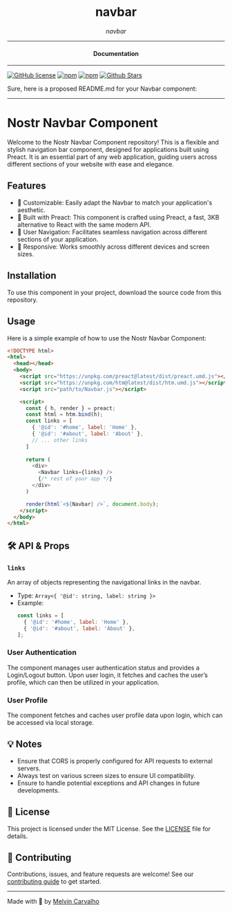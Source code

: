 

<div align="center">  
  <h1>navbar</h1>
</div>

<div align="center">  
<i>navbar</i>
</div>

---

<div align="center">
<h4>Documentation</h4>
</div>

---

[![GitHub license](https://img.shields.io/badge/license-MIT-blue.svg)](https://github.com/nostr-components/navbar/blob/gh-pages/LICENSE)
[![npm](https://img.shields.io/npm/v/nostr-components-navbar)](https://npmjs.com/package/nostr-components-navbar)
[![npm](https://img.shields.io/npm/dw/nostr-components-navbar.svg)](https://npmjs.com/package/nostr-components-navbar)
[![Github Stars](https://img.shields.io/github/stars/nostr-components/navbar.svg)](https://github.com/nostr-components/navbar/)

Sure, here is a proposed README.md for your Navbar component:

---

# Nostr Navbar Component

Welcome to the Nostr Navbar Component repository! This is a flexible and stylish navigation bar component, designed for applications built using Preact. It is an essential part of any web application, guiding users across different sections of your website with ease and elegance.

## Features

- 🎨 Customizable: Easily adapt the Navbar to match your application's aesthetic.
- 🧱 Built with Preact: This component is crafted using Preact, a fast, 3KB alternative to React with the same modern API.
- 🔗 User Navigation: Facilitates seamless navigation across different sections of your application.
- 📱 Responsive: Works smoothly across different devices and screen sizes.

## Installation

To use this component in your project, download the source code from this repository. 

## Usage

Here is a simple example of how to use the Nostr Navbar Component:

```html
<!DOCTYPE html>
<html>
  <head></head>
  <body>
    <script src="https://unpkg.com/preact@latest/dist/preact.umd.js"></script>
    <script src="https://unpkg.com/htm@latest/dist/htm.umd.js"></script>
    <script src="path/to/Navbar.js"></script>

    <script>
      const { h, render } = preact;
      const html = htm.bind(h);
      const links = [
        { '@id': '#home', label: 'Home' },
        { '@id': '#about', label: 'About' },
        // ... other links
      ]
  
      return (
        <div>
          <Navbar links={links} />
          {/* rest of your app */}
        </div>
      )

      render(html`<${Navbar} />`, document.body);
    </script>
  </body>
</html>
```
## 🛠️ API & Props

### `links`
An array of objects representing the navigational links in the navbar.

- Type: `Array<{ '@id': string, label: string }>`
- Example:
  ```javascript
  const links = [
    { '@id': '#home', label: 'Home' },
    { '@id': '#about', label: 'About' },
  ];
  ```
  
### User Authentication
The component manages user authentication status and provides a Login/Logout button. Upon user login, it fetches and caches the user’s profile, which can then be utilized in your application.

### User Profile
The component fetches and caches user profile data upon login, which can be accessed via local storage.

## 💡 Notes
- Ensure that CORS is properly configured for API requests to external servers.
- Always test on various screen sizes to ensure UI compatibility.
- Ensure to handle potential exceptions and API changes in future developments.

## 📝 License
This project is licensed under the MIT License. See the [LICENSE](LICENSE) file for details.

## 🤝 Contributing
Contributions, issues, and feature requests are welcome! See our [contributing guide](CONTRIBUTING.md) to get started.

---

Made with 💖 by [Melvin Carvalho](https://melvincarvalho.com#me)
```